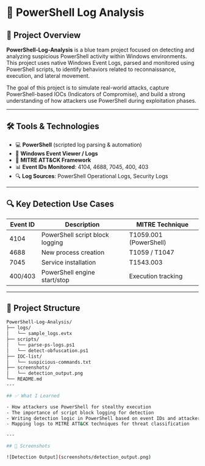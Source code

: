 # 🧪 PowerShell Log Analysis

## 📌 Project Overview

**PowerShell-Log-Analysis** is a blue team project focused on detecting and analyzing suspicious PowerShell activity within Windows environments. This project uses native Windows Event Logs, parsed and monitored using PowerShell scripts, to identify behaviors related to reconnaissance, execution, and lateral movement.

The goal of this project is to simulate real-world attacks, capture PowerShell-based IOCs (Indicators of Compromise), and build a strong understanding of how attackers use PowerShell during exploitation phases.

---

## 🛠️ Tools & Technologies

- 💻 **PowerShell** (scripted log parsing & automation)
- 📂 **Windows Event Viewer / Logs**
- 🧠 **MITRE ATT&CK Framework**
- 📊 **Event IDs Monitored**: 4104, 4688, 7045, 400, 403
- 🔍 **Log Sources**: PowerShell Operational Logs, Security Logs

---

## 🔍 Key Detection Use Cases

| Event ID | Description | MITRE Technique |
|----------|-------------|------------------|
| 4104     | PowerShell script block logging | T1059.001 (PowerShell) |
| 4688     | New process creation | T1059 / T1047 |
| 7045     | Service installation | T1543.003 |
| 400/403  | PowerShell engine start/stop | Execution tracking |

---

## 📁 Project Structure

```bash
PowerShell-Log-Analysis/
├── logs/
│   └── sample_logs.evtx
├── scripts/
│   └── parse-ps-logs.ps1
│   └── detect-obfuscation.ps1
├── IOC-list/
│   └── suspicious-commands.txt
├── screenshots/
│   └── detection_output.png
└── README.md
---

## ✅ What I Learned

- How attackers use PowerShell for stealthy execution
- The importance of script block logging for detection
- Writing detection logic in PowerShell based on event IDs and attacker behaviour
- Mapping logs to MITRE ATT&CK techniques for threat classification

---

## 📸 Screenshots

![Detection Output](screenshots/detection_output.png)

